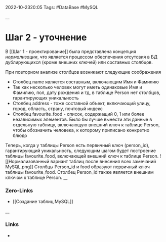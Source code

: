 2022-10-2320:05
Tags: #DataBase #MySQL 

__
# Шаг 2 - уточнение

В [[Шаг 1 - проектирование]] была представлена концепция *нормализации*, что является процессом обеспечения отсутсвия в БД дублирующихся (кроме внешних ключей) или составных столбцов. 

При повторном анализе столбцов возникают следующие соображения
- Столбец name является составным, включающим Имя и Фамилию
- Так как несколько человек могут иметь одинаковые Имя и Фамилию, пол, дату рождения и тд, в таблице Person нет столбцов, гарантирующих уникальность
- Столбец address - тоже составной объект, включающий улицу, город, область, страну, почтовый индекс
- Столбец favourite_food - список, содержащий 0, 1 или более независимых элементов. Было бы лучше вынести эти данные в отдельную таблицу, включающую внешний ключ к таблице  Person, чтобы обозначить человека, к которому приписано конкретно блюдо

Теперь, когда у таблицы Person есть первичный ключ (person_id), гарантирующий уникальность, следующим шагом будет построение таблицы favourite_food, включающей внешний ключ к таблице Person.
![[Нормализованный вариант таблиц после внесения всех замечаний MySQL.png]]
Столбцы Person_id и food образуют первичный ключ таблицы favourite_food. Столбец Person_id также является внешним  ключом к таблице Person.
__
### Zero-Links
- [[Cоздание таблиц MySQL]]

__
### Links
- 

